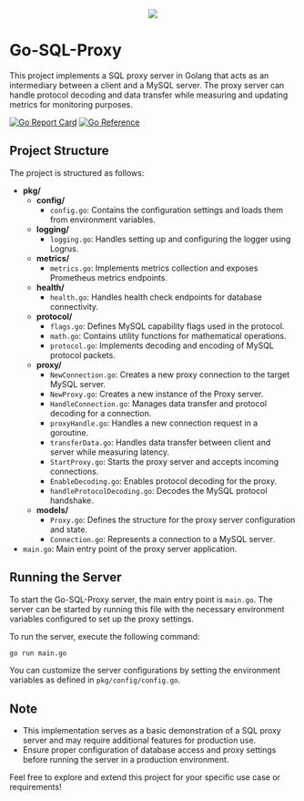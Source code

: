 <p align="center">
  <img src="https://cdn.support.tools/go-sql-proxy/go-sql-proxy-no-bg.png">
</p>

# Go-SQL-Proxy

This project implements a SQL proxy server in Golang that acts as an intermediary between a client and a MySQL server. The proxy server can handle protocol decoding and data transfer while measuring and updating metrics for monitoring purposes.

[![Go Report Card](https://goreportcard.com/badge/github.com/SupportTools/go-sql-proxy)](https://goreportcard.com/report/github.com/SupportTools/go-sql-proxy)
[![Go Reference](https://pkg.go.dev/badge/github.com/SupportTools/go-sql-proxy.svg)](https://pkg.go.dev/github.com/SupportTools/go-sql-proxy)

## Project Structure

The project is structured as follows:

- **pkg/**
  - **config/**
    - `config.go`: Contains the configuration settings and loads them from environment variables.
  - **logging/**
    - `logging.go`: Handles setting up and configuring the logger using Logrus.
  - **metrics/**
    - `metrics.go`: Implements metrics collection and exposes Prometheus metrics endpoints.
  - **health/**
    - `health.go`: Handles health check endpoints for database connectivity.
  - **protocol/**
    - `flags.go`: Defines MySQL capability flags used in the protocol.
    - `math.go`: Contains utility functions for mathematical operations.
    - `protocol.go`: Implements decoding and encoding of MySQL protocol packets.
  - **proxy/**
    - `NewConnection.go`: Creates a new proxy connection to the target MySQL server.
    - `NewProxy.go`: Creates a new instance of the Proxy server.
    - `HandleConnection.go`: Manages data transfer and protocol decoding for a connection.
    - `proxyHandle.go`: Handles a new connection request in a goroutine.
    - `transferData.go`: Handles data transfer between client and server while measuring latency.
    - `StartProxy.go`: Starts the proxy server and accepts incoming connections.
    - `EnableDecoding.go`: Enables protocol decoding for the proxy.
    - `handleProtocolDecoding.go`: Decodes the MySQL protocol handshake.
  - **models/**
    - `Proxy.go`: Defines the structure for the proxy server configuration and state.
    - `Connection.go`: Represents a connection to a MySQL server.
- `main.go`: Main entry point of the proxy server application.

## Running the Server

To start the Go-SQL-Proxy server, the main entry point is `main.go`. The server can be started by running this file with the necessary environment variables configured to set up the proxy settings.

To run the server, execute the following command:

```bash
go run main.go
```

You can customize the server configurations by setting the environment variables as defined in `pkg/config/config.go`.

## Note

- This implementation serves as a basic demonstration of a SQL proxy server and may require additional features for production use.
- Ensure proper configuration of database access and proxy settings before running the server in a production environment.

Feel free to explore and extend this project for your specific use case or requirements!
